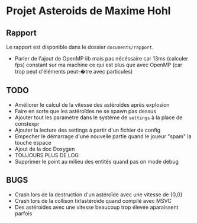 Projet Asteroids de Maxime Hohl
===============================

Rapport
-------

Le rapport est disponible dans le dossier `documents/rapport`.

 - Parler de l'ajout de OpenMP lib mais pas nécéssaire car 13ms (calculer fps) 
   constant sur ma machine ce qui est plus que avec OpenMP (car trop peut 
   d'éléments peut-�tre avec particules)

TODO
----
 - Améliorer le calcul de la vitesse des astéroïdes après explosion
 - Faire en sorte que les astéroïdes ne se spawn pas dessus
 - Ajouter tout les paramètre dans le système de `settings` à la place de constexpr
 - Ajouter la lecture des settings à partir d'un fichier de config
 - Empecher le démarrage d'une nouvelle partie quand le joueur "spam" la touche espace
 - Ajout de la doc Doxygen
 - TOUJOURS PLUS DE LOG
 - Supprimer le point au milieu des entités quand pas on mode debug

BUGS
----
 - Crash lors de la destruction d'un astéroïde avec une vitesse de {0,0}
 - Crash lors de la collison tir/astéroïde quand compilé avec MSVC
 - Des astéroides avec une vitesse beaucoup trop élevée aparaissent parfois
